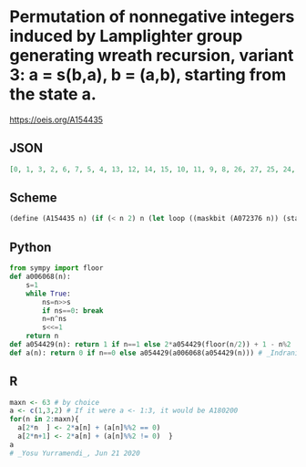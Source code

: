 # Permutation of nonnegative integers induced by Lamplighter group generating wreath recursion, variant 3: a \= s\(b,a\), b \= \(a,b\), starting from the state a\.
https://oeis.org/A154435
## JSON
```JSON
[0, 1, 3, 2, 6, 7, 5, 4, 13, 12, 14, 15, 10, 11, 9, 8, 26, 27, 25, 24, 29, 28, 30, 31, 21, 20, 22, 23, 18, 19, 17, 16, 53, 52, 54, 55, 50, 51, 49, 48, 58, 59, 57, 56, 61, 60, 62, 63, 42, 43, 41, 40, 45, 44, 46, 47, 37, 36, 38, 39, 34, 35, 33, 32, 106, 107, 105, 104, 109, 108]
```
## Scheme
```Scheme
(define (A154435 n) (if (< n 2) n (let loop ((maskbit (A072376 n)) (state 1) (z 1)) (if (zero? maskbit) z (let ((dombit (modulo (floor->exact (/ n maskbit)) 2))) (cond ((= 0 dombit) (loop (floor->exact (/ maskbit 2)) (- 1 state) (+ z z (modulo (- state dombit) 2)))) (else (loop (floor->exact (/ maskbit 2)) state (+ z z (modulo (- state dombit) 2))))))))))
```
## Python
```Python
from sympy import floor
def a006068(n):
    s=1
    while True:
        ns=n>>s
        if ns==0: break
        n=n^ns
        s<<=1
    return n
def a054429(n): return 1 if n==1 else 2*a054429(floor(n/2)) + 1 - n%2
def a(n): return 0 if n==0 else a054429(a006068(a054429(n))) # _Indranil Ghosh_, Jun 11 2017
```
## R
```R
maxn <- 63 # by choice
a <- c(1,3,2) # If it were a <- 1:3, it would be A180200
for(n in 2:maxn){
  a[2*n  ] <- 2*a[n] + (a[n]%%2 == 0)
  a[2*n+1] <- 2*a[n] + (a[n]%%2 != 0)  }
a
# _Yosu Yurramendi_, Jun 21 2020
```

